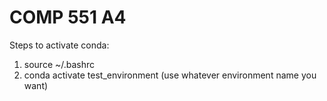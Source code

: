 # COMP 551 A4

Steps to activate conda:

1. source ~/.bashrc
2. conda activate test_environment (use whatever environment name you want)
